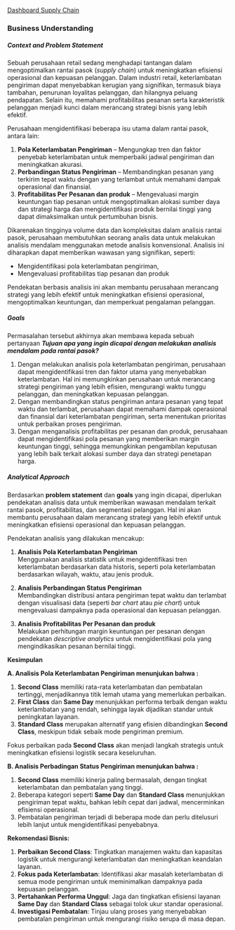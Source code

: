 [Dashboard Supply Chain](https://public.tableau.com/app/profile/tengku.reza/viz/ProjectSupplyChainDashboard_17371722877550/SupplyChainDashboard?publish=yes)


### **Business Understanding**

##### **Context and Problem Statement**

Sebuah perusahaan retail sedang menghadapi tantangan dalam mengoptimalkan rantai pasok (*supply chain*) untuk meningkatkan efisiensi operasional dan kepuasan pelanggan. Dalam industri retail, keterlambatan pengiriman dapat menyebabkan kerugian yang signifikan, termasuk biaya tambahan, penurunan loyalitas pelanggan, dan hilangnya peluang pendapatan. Selain itu, memahami profitabilitas pesanan serta karakteristik pelanggan menjadi kunci dalam merancang strategi bisnis yang lebih efektif.  

Perusahaan mengidentifikasi beberapa isu utama dalam rantai pasok, antara lain:  
1. **Pola Keterlambatan Pengiriman** – Mengungkap tren dan faktor penyebab keterlambatan untuk memperbaiki jadwal pengiriman dan meningkatkan akurasi.  
2. **Perbandingan Status Pengiriman** – Membandingkan pesanan yang terkirim tepat waktu dengan yang terlambat untuk memahami dampak operasional dan finansial.  
3. **Profitabilitas Per Pesanan dan produk** – Mengevaluasi margin keuntungan tiap pesanan untuk mengoptimalkan alokasi sumber daya dan strategi harga dan mengidentifikasi produk bernilai tinggi yang dapat dimaksimalkan untuk pertumbuhan bisnis.  
 

Dikarenakan tingginya volume data dan kompleksitas dalam analisis rantai pasok, perusahaan membutuhkan seorang analis data untuk melakukan analisis mendalam menggunakan metode analisis konvensional. Analisis ini diharapkan dapat memberikan wawasan yang signifikan, seperti:  

- Mengidentifikasi pola keterlambatan pengiriman,  
- Mengevaluasi profitabilitas tiap pesanan dan produk

Pendekatan berbasis analisis ini akan membantu perusahaan merancang strategi yang lebih efektif untuk meningkatkan efisiensi operasional, mengoptimalkan keuntungan, dan memperkuat pengalaman pelanggan.  

##### **Goals** 
Permasalahan tersebut akhirnya akan membawa kepada sebuah pertanyaan ***Tujuan apa yang ingin dicapai dengan melakukan analisis mendalam pada rantai pasok?***  

1. Dengan melakukan analisis pola keterlambatan pengiriman, perusahaan dapat mengidentifikasi tren dan faktor utama yang menyebabkan keterlambatan. Hal ini memungkinkan perusahaan untuk merancang strategi pengiriman yang lebih efisien, mengurangi waktu tunggu pelanggan, dan meningkatkan kepuasan pelanggan.  
2. Dengan membandingkan status pengiriman antara pesanan yang tepat waktu dan terlambat, perusahaan dapat memahami dampak operasional dan finansial dari keterlambatan pengiriman, serta menentukan prioritas untuk perbaikan proses pengiriman.  
3. Dengan menganalisis profitabilitas per pesanan dan produk, perusahaan dapat mengidentifikasi pola pesanan yang memberikan margin keuntungan tinggi, sehingga memungkinkan pengambilan keputusan yang lebih baik terkait alokasi sumber daya dan strategi penetapan harga.  
  

##### **Analytical Approach** 


Berdasarkan **problem statement** dan **goals** yang ingin dicapai, diperlukan pendekatan analisis data untuk memberikan wawasan mendalam terkait rantai pasok, profitabilitas, dan segmentasi pelanggan. Hal ini akan membantu perusahaan dalam merancang strategi yang lebih efektif untuk meningkatkan efisiensi operasional dan kepuasan pelanggan.  

Pendekatan analisis yang dilakukan mencakup:  
1. **Analisis Pola Keterlambatan Pengiriman**  
   Menggunakan analisis statistik untuk mengidentifikasi tren keterlambatan berdasarkan data historis, seperti pola keterlambatan berdasarkan wilayah, waktu, atau jenis produk.  

2. **Analisis Perbandingan Status Pengiriman**  
   Membandingkan distribusi antara pengiriman tepat waktu dan terlambat dengan visualisasi data (seperti *bar chart* atau *pie chart*) untuk mengevaluasi dampaknya pada operasional dan kepuasan pelanggan.  

3. **Analisis Profitabilitas Per Pesanan dan produk**  
   Melakukan perhitungan margin keuntungan per pesanan dengan pendekatan *descriptive analytics* untuk mengidentifikasi pola yang mengindikasikan pesanan bernilai tinggi.  

 
**Kesimpulan**

**A. Analisis Pola Keterlambatan Pengiriman menunjukan bahwa :**
  
1. **Second Class** memiliki rata-rata keterlambatan dan pembatalan tertinggi, menjadikannya titik lemah utama yang memerlukan perbaikan.  
2. **First Class** dan **Same Day** menunjukkan performa terbaik dengan waktu keterlambatan yang rendah, sehingga layak dijadikan standar untuk peningkatan layanan.  
3. **Standard Class** merupakan alternatif yang efisien dibandingkan **Second Class**, meskipun tidak sebaik mode pengiriman premium.  

Fokus perbaikan pada **Second Class** akan menjadi langkah strategis untuk meningkatkan efisiensi logistik secara keseluruhan.

**B. Analisis Perbadingan Status Pengiriman menunjukan bahwa :**

1. **Second Class** memiliki kinerja paling bermasalah, dengan tingkat keterlambatan dan pembatalan yang tinggi.  
2. Beberapa kategori seperti **Same Day** dan **Standard Class** menunjukkan pengiriman tepat waktu, bahkan lebih cepat dari jadwal, mencerminkan efisiensi operasional.  
3. Pembatalan pengiriman terjadi di beberapa mode dan perlu ditelusuri lebih lanjut untuk mengidentifikasi penyebabnya.  

**Rekomendasi Bisnis:**  
1. **Perbaikan Second Class**: Tingkatkan manajemen waktu dan kapasitas logistik untuk mengurangi keterlambatan dan meningkatkan keandalan layanan.  
2. **Fokus pada Keterlambatan**: Identifikasi akar masalah keterlambatan di semua mode pengiriman untuk meminimalkan dampaknya pada kepuasan pelanggan.  
3. **Pertahankan Performa Unggul**: Jaga dan tingkatkan efisiensi layanan **Same Day** dan **Standard Class** sebagai tolok ukur standar operasional.  
4. **Investigasi Pembatalan**: Tinjau ulang proses yang menyebabkan pembatalan pengiriman untuk mengurangi risiko serupa di masa depan.  





